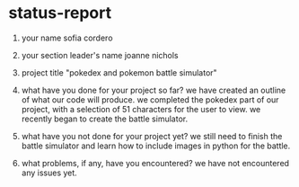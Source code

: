 # status-report

1. your name
sofia cordero

2. your section leader's name
joanne nichols

3. project title
"pokedex and pokemon battle simulator"

4. what have you done for your project so far?
we have created an outline of what our code will produce. we completed the pokedex part of our project, with a selection of 51 characters for the user to view. we recently began to create the battle simulator. 

5. what have you not done for your project yet?
we still need to finish the battle simulator and learn how to include images in python for the battle.

6. what problems, if any, have you encountered?
we have not encountered any issues yet.
